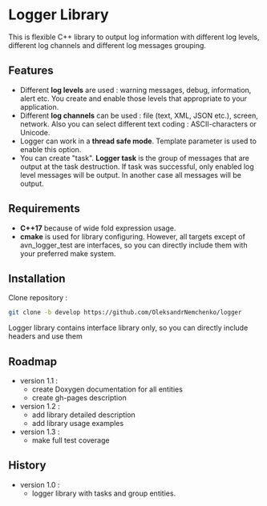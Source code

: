 # Logger Library
This is flexible C++ library to output log information with different log levels, different log channels and different
log messages grouping.
 
## Features
- Different **log levels** are used : warning messages, debug, information, alert etc. You create and enable those levels
that appropriate to your application.
- Different **log channels** can be used : file (text, XML, JSON etc.), screen, network. Also you can select different
text coding : ASCII-characters or Unicode.
- Logger can work in a **thread safe mode**. Template parameter is used to enable this option.
- You can create "task". **Logger task** is the group of messages that are output at the task destruction. If task was
successful, only enabled log level messages will be output. In another case all messages will be output.

## Requirements
- **C++17** because of wide fold expression usage.
- **сmake** is used for library configuring. However, all targets except of avn_logger_test are interfaces, so you can
directly include them with your preferred make system.

## Installation
Clone repository :

```bash
git clone -b develop https://github.com/OleksandrNemchenko/logger
```

Logger library contains interface library only, so you can directly include headers and use them

## Roadmap
* version 1.1 :
    - create Doxygen documentation for all entities
    - create gh-pages description
* version 1.2 :
    - add library detailed description
    - add library usage examples
* version 1.3 :
    - make full test coverage

## History
* version 1.0 :
    - logger library with tasks and group entities.